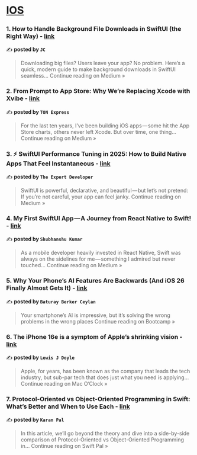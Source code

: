 
<h1><a href=https://medium.com/tag/ios/recommended target="_blank" rel="noopener noreferrer">IOS</a></h1>
<h3>1.  How to Handle Background File Downloads in SwiftUI (the Right Way) - <a href="https://medium.com/@jaredcassoutt/how-to-handle-background-file-downloads-in-swiftui-the-right-way-1b87c6542444?source=rss------ios-5" target="_blank" rel="noopener noreferrer">link</a></h3>

✍️ **posted by `JC`**

<blockquote>Downloading big files? Users leave your app? No problem. Here’s a quick, modern guide to make background downloads in SwiftUI seamless…
Continue reading on Medium »</blockquote>

<h3>2. From Prompt to App Store: Why We’re Replacing Xcode with Xvibe - <a href="https://medium.com/@TonExpress/from-prompt-to-app-store-why-were-replacing-xcode-with-xvibe-61dafc7a4483?source=rss------ios-5" target="_blank" rel="noopener noreferrer">link</a></h3>

✍️ **posted by `TON Express`**

<blockquote>For the last ten years, I’ve been building iOS apps — some hit the App Store charts, others never left Xcode. But over time, one thing…
Continue reading on Medium »</blockquote>

<h3>3. ⚡️ SwiftUI Performance Tuning in 2025: How to Build Native Apps That Feel Instantaneous  - <a href="https://the-expert-developer.medium.com/%EF%B8%8F-swiftui-performance-tuning-in-2025-how-to-build-native-apps-that-feel-instantaneous-15fa498b0ba3?source=rss------ios-5" target="_blank" rel="noopener noreferrer">link</a></h3>

✍️ **posted by `The Expert Developer`**

<blockquote>SwiftUI is powerful, declarative, and beautiful — but let’s not pretend:
If you’re not careful, your app can feel janky.
Continue reading on Medium »</blockquote>

<h3>4.  My First SwiftUI App — A Journey from React Native to Swift! - <a href="https://shubhanshubb.medium.com/my-first-swiftui-app-a-journey-from-react-native-to-swift-e4c95ca863cb?source=rss------ios-5" target="_blank" rel="noopener noreferrer">link</a></h3>

✍️ **posted by `Shubhanshu Kumar`**

<blockquote>As a mobile developer heavily invested in React Native, Swift was always on the sidelines for me — something I admired but never touched…
Continue reading on Medium »</blockquote>

<h3>5. Why Your Phone’s AI Features Are Backwards (And iOS 26 Finally Almost Gets It) - <a href="https://medium.com/design-bootcamp/why-your-phones-ai-features-are-backwards-and-ios-26-finally-almost-gets-it-18ccda8e5438?source=rss------ios-5" target="_blank" rel="noopener noreferrer">link</a></h3>

✍️ **posted by `Baturay Berker Ceylan`**

<blockquote>Your smartphone’s AI is impressive, but it’s solving the wrong problems in the wrong places
Continue reading on Bootcamp »</blockquote>

<h3>6. The iPhone 16e is a symptom of Apple’s shrinking vision - <a href="https://medium.com/macoclock/the-iphone-16e-is-a-symptom-of-apples-shrinking-vision-770fc3611eaf?source=rss------ios-5" target="_blank" rel="noopener noreferrer">link</a></h3>

✍️ **posted by `Lewis J Doyle`**

<blockquote>Apple, for years, has been known as the company that leads the tech industry, but sub-par tech that does just what you need is applying…
Continue reading on Mac O’Clock »</blockquote>

<h3>7. Protocol-Oriented vs Object-Oriented Programming in Swift: What’s Better and When to Use Each - <a href="https://medium.com/swift-pal/protocol-oriented-vs-object-oriented-programming-in-swift-whats-better-and-when-to-use-each-bada08b82a67?source=rss------ios-5" target="_blank" rel="noopener noreferrer">link</a></h3>

✍️ **posted by `Karan Pal`**

<blockquote>In this article, we’ll go beyond the theory and dive into a side-by-side comparison of Protocol-Oriented vs Object-Oriented Programming in…
Continue reading on Swift Pal »</blockquote>

